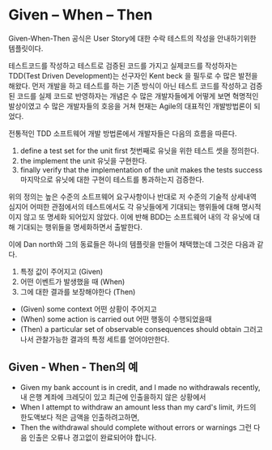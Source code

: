 # Given – When – Then
Given-When-Then 공식은 User Story에 대한 수락 테스트의 작성을 안내하기위한 템플릿이다.

테스트코드를 작성하고 테스트로 검증된 코드를 가지고 실제코드를 작성하자는 TDD(Test Driven Development)는 선구자인 Kent beck 을 필두로 수 많은 발전을 해왔다. 
먼저 개발을 하고 테스트를 하는 기존 방식이 아닌 테스트 코드를 작성하고 검증된 코드를 실제 코드로 반영하자는 개념은 수 많은 개발자들에게 어떻게 보면 혁명적인 발상이였고 수 많은 개발자들의 호응을 거쳐 현재는 Agile의 대표적인 개발방법론이 되었다. 

전통적인 TDD 소프트웨어 개발 방법론에서 개발자들은 다음의 흐름을 따른다.

1. define a test set for the unit first
   첫번째로 유닛을 위한 테스트 셋을 정의한다.
2. the implement the unit
   유닛을 구현한다.
3. finally verify that the implementation of the unit makes the tests success
   마지막으로 유닛에 대한 구현이 테스트를 통과하는지 검증한다.

위의 정의는 높은 수준의 소트프웨어 요구사항이나 반대로 저 수준의 기술적 상세내역 심지어 어떠한 관점에서의 테스트에서도 각 유닛들에게 기대되는 행위들에 대해 명시적이지 않고 또 명세화 되어있지 않았다. 이에 반해 BDD는 소프트웨어 내의 각 유닛에 대해 기대되는 행위들을 명세화하면서 출발한다.

이에 Dan north와 그의 동료들은 하나의 템플릿을 만들어 채택했는데 그것은 다음과 같다.

1. 특정 값이 주어지고 (Given)
2. 어떤 이벤트가 발생했을 때 (When)
3. 그에 대한 결과를 보장해야한다 (Then)

* (Given) some context
어떤 상황이 주어지고
* (When) some action is carried out
어떤 행동이 수행되었을때
* (Then) a particular set of observable consequences should obtain
그러고나서 관찰가능한 결과의 특정 세트를 얻어야만한다.

## Given - When - Then의 예
* Given my bank account is in credit, and I made no withdrawals recently,
내 은행 계좌에 크레딧이 있고 최근에 인출을하지 않은 상황에서
* When I attempt to withdraw an amount less than my card's limit,
카드의 한도액보다 적은 금액을 인출하려고하면,
* Then the withdrawal should complete without errors or warnings
그런 다음 인출은 오류나 경고없이 완료되어야 합니다.
